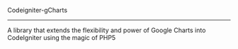 Codeigniter-gCharts
 - - -

A library that extends the flexibility and power of Google Charts into CodeIgniter using the magic of PHP5
